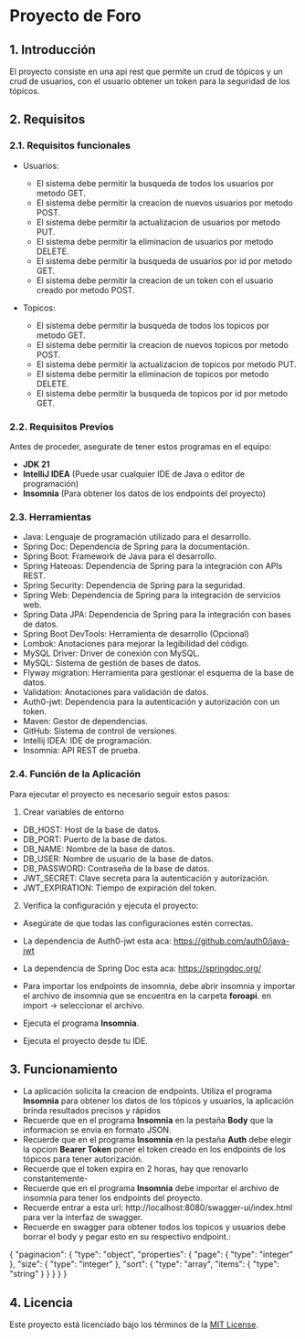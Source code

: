 # **Proyecto de Foro**

## 1. **Introducción**

El proyecto consiste en una api rest que permite un crud de tópicos y un crud de usuarios, con el usuario obtener un token para la seguridad de los tópicos.

## 2. **Requisitos**

### 2.1. **Requisitos funcionales**
* Usuarios:

  * El sistema debe permitir la busqueda de todos los usuarios por metodo GET.
  * El sistema debe permitir la creacion de nuevos usuarios por metodo POST.
  * El sistema debe permitir la actualizacion de usuarios por metodo PUT.
  * El sistema debe permitir la eliminacion de usuarios por metodo DELETE.
  * El sistema debe permitir la busqueda de usuarios por id por metodo GET.
  * El sistema debe permitir la creacion de un token con el usuario creado por metodo POST.

* Topicos:

  * El sistema debe permitir la busqueda de todos los topicos por metodo GET.
  * El sistema debe permitir la creacion de nuevos topicos por metodo POST.
  * El sistema debe permitir la actualizacion de topicos por metodo PUT.
  * El sistema debe permitir la eliminacion de topicos por metodo DELETE.
  * El sistema debe permitir la busqueda de topicos por id por metodo GET.

### 2.2. **Requisitos Previos**

Antes de proceder, asegurate de tener estos programas en el equipo:

* **JDK 21**
* **IntelliJ IDEA** (Puede usar cualquier IDE de Java o editor de programación)
* **Insomnia** (Para obtener los datos de los endpoints del proyecto)

### 2.3. **Herramientas**

* Java: Lenguaje de programación utilizado para el desarrollo.
* Spring Doc: Dependencia de Spring para la documentación.
* Spring Boot: Framework de Java para el desarrollo.
* Spring Hateoas: Dependencia de Spring para la integración con APIs REST.
* Spring Security: Dependencia de Spring para la seguridad.
* Spring Web: Dependencia de Spring para la integración de servicios web.
* Spring Data JPA: Dependencia de Spring para la integración con bases de datos.
* Spring Boot DevTools: Herramienta de desarrollo (Opcional)
* Lombok: Anotaciones para mejorar la legibilidad del código.
* MySQL Driver: Driver de conexión con MySQL.
* MySQL: Sistema de gestión de bases de datos.
* Flyway migration: Herramienta para gestionar el esquema de la base de datos.
* Validation: Anotaciones para validación de datos.
* Auth0-jwt: Dependencia para la autenticación y autorización con un token.
* Maven: Gestor de dependencias.
* GitHub: Sistema de control de versiones.
* Intellij IDEA: IDE de programación.
* Insomnia: API REST de prueba.

### 2.4. **Función de la Aplicación**

Para ejecutar el proyecto es necesario seguir estos pasos:

1. Crear variables de entorno

* DB_HOST: Host de la base de datos.
* DB_PORT: Puerto de la base de datos.
* DB_NAME: Nombre de la base de datos.
* DB_USER: Nombre de usuario de la base de datos.
* DB_PASSWORD: Contraseña de la base de datos.
* JWT_SECRET: Clave secreta para la autenticación y autorización.
* JWT_EXPIRATION: Tiempo de expiración del token.

2. Verifica la configuración y ejecuta el proyecto:

* Asegúrate de que todas las configuraciones estén correctas.

* La dependencia de Auth0-jwt esta aca: https://github.com/auth0/java-jwt
* La dependencia de Spring Doc esta aca: https://springdoc.org/

* Para importar los endpoints de insomnia, debe abrir insomnia y importar el archivo de insomnia que se encuentra en la carpeta **foroapi**.
  en import -> seleccionar el archivo.

* Ejecuta el programa **Insomnia**.
* Ejecuta el proyecto desde tu IDE.

## 3. **Funcionamiento**

* La aplicación solicita la creacion de endpoints. Utiliza el programa **Insomnia** para obtener los datos de los tópicos y usuarios, la aplicación brinda resultados precisos y rápidos
* Recuerde que en el programa **Insomnia** en la pestaña **Body** que la informacion se envia en formato JSON.
* Recuerde que en el programa **Insomnia** en la pestaña **Auth** debe elegir la opcion **Bearer Token** poner el token
  creado en los endpoints de los tópicos para tener autorización.
* Recuerde que el token expira en 2 horas, hay que renovarlo constantemente-
* Recuerde que en el programa **Insomnia** debe importar el archivo de insomnia para tener los endpoints del proyecto.
* Recuerde entrar a esta url: http://localhost:8080/swagger-ui/index.html para ver la interfaz de swagger.
* Recuerde en swagger para obtener todos los topicos y usuarios debe borrar el body y pegar esto en su respectivo endpoint.:

{
"paginacion": {
"type": "object",
"properties": {
"page": {
"type": "integer"
},
"size": {
"type": "integer"
},
"sort": {
"type": "array",
"items": {
"type": "string"
}
}
}
}
}

## 4. **Licencia**

Este proyecto está licenciado bajo los términos de la [MIT License](LICENSE).
